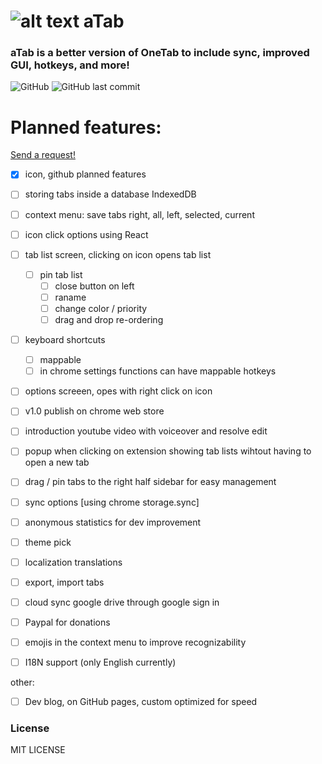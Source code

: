 # ![alt text](https://github.com/ArtDor2/noTab/blob/master/src/assets/icons/a48.png "aTab") aTab
### aTab is a better version of OneTab to include sync, improved GUI, hotkeys, and more!

<p>
  <img src="https://img.shields.io/github/license/ArtDor2/aTab.svg?style=flat-square" alt="GitHub">
  <img src="https://img.shields.io/github/last-commit/ArtDor2/aTab.svg?style=flat-square" alt="GitHub last commit">
</p>

# Planned features:
[Send a request!](https://github.com/ArtDor2/aTab/issues/new "Send request!")

 - [x] icon, github planned features
 - [ ] storing tabs inside a database IndexedDB
 - [ ] context menu: save tabs right, all, left, selected, current
 - [ ] icon click options using React
 - [ ] tab list screen, clicking on icon opens tab list
 	- [ ] pin tab list
		- [ ] close button on left
		- [ ] raname
		- [ ] change color / priority
		- [ ] drag and drop re-ordering
 - [ ] keyboard shortcuts
	- [ ] mappable
	- [ ] in chrome settings functions can have mappable hotkeys
 - [ ] options screeen, opes with right click on icon
 
 - [ ] v1.0 publish on chrome web store 
 - [ ] introduction youtube video with voiceover and resolve edit
 
 - [ ] popup when clicking on extension showing tab lists wihtout having to open a new tab
 - [ ] drag / pin tabs to the right half sidebar for easy management

 - [ ] sync options [using chrome storage.sync]
 - [ ] anonymous statistics for dev improvement
 - [ ] theme pick
 - [ ] localization translations
 - [ ] export, import tabs
 - [ ] cloud sync google drive through google sign in
 - [ ] Paypal for donations
 - [ ] emojis in the context menu to improve recognizability
 - [ ] I18N support (only English currently)
 
 other:
 - [ ] Dev blog, on GitHub pages, custom optimized for speed
 
### License

MIT LICENSE
